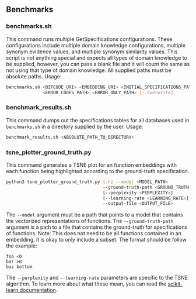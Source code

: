 ## Benchmarks

### benchmarks.sh
This command runs multiple GetSpecifications configurations. These 
configurations include multiple domain knowledge configurations, 
multiple synonym evidence values, and multiple synonym similarity values.
This script is not anything special and expects all types of domain
knowledge to be supplied, however, you can pass a blank file and it will
count the same as not using that type of domain knowledge. All supplied
paths must be absolute paths. Usage:

```bash
benchmarks.sh <BITCODE_URI> <EMBEDDING_URI> <INITIAL_SPECIFICATIONS_PATH>\
              <ERROR_CODES_PATH> <ERROR_ONLY_PATH> [--overwrite]
```

### benchmark_results.sh

This command dumps out the specifications tables for all databases used
in `benchmarks.sh` in a directory supplied by the user. Usage:

```bash
benchmark_results.sh <ABSOLUTE_PATH_TO_DIRECTORY>
```

### tsne_plotter_ground_truth.py

This command generates a TSNE plot for an function embeddings with each function
being highlighted according to the ground-truth specification.

```bash
python3 tsne_plotter_ground_truth.py [-h] --model <MODEL_PATH>
                                     --ground-truth-path <GROUND_TRUTH_PATH>
                                     [--perplexity <PERPLEXITY>]
                                     [--learning-rate <LEARNING_RATE>]
                                     --output-file <OUTPUT_FILE>
```

The `--model` argument must be a path that points to a model that contains
the vectorized representations of functions. The `--ground-truth-path` argument
is a path to a file that contains the ground-truth for specifications of
functions. Note: This does not need to be all functions contained in an
embedding, it is okay to only include a subset. The format should be follow
the example:

```
foo <0
bar >0
baz bottom
```

The `--perplexity` and `--learning-rate` parameters are specific to the TSNE
algorithm. To learn more about what these mean, you can read the 
[scikit-learn documentation](https://scikit-learn.org/stable/modules/generated/sklearn.manifold.TSNE.html).
